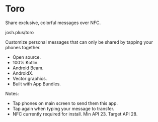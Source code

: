 # Toro
Share exclusive, colorful messages over NFC.

josh.plus/toro

Customize personal messages that can only be shared by tapping your phones together.

- Open source.
- 100% Kotlin.
- Android Beam.
- AndroidX.
- Vector graphics.
- Built with App Bundles.

Notes:
- Tap phones on main screen to send them this app.
- Tap again when typing your message to transfer.
- NFC currently required for install. Min API 23. Target API 28.
